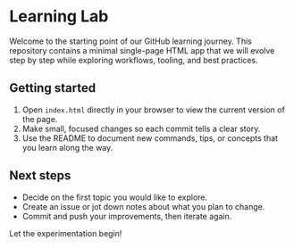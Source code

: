 # Learning Lab

Welcome to the starting point of our GitHub learning journey. This repository
contains a minimal single-page HTML app that we will evolve step by step while
exploring workflows, tooling, and best practices.

## Getting started

1. Open `index.html` directly in your browser to view the current version of the
   page.
2. Make small, focused changes so each commit tells a clear story.
3. Use the README to document new commands, tips, or concepts that you learn
   along the way.

## Next steps

- Decide on the first topic you would like to explore.
- Create an issue or jot down notes about what you plan to change.
- Commit and push your improvements, then iterate again.

Let the experimentation begin!
